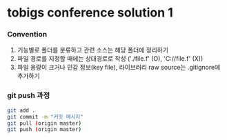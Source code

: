 # tobigs conference solution 1

### Convention
1. 기능별로 폴더를 분류하고 관련 소스는 해당 폴더에 정리하기
2. 파일 경로를 지정할 때에는 상대경로로 작성 ('./file.f' (O), 'C://file.f' (X))
3. 파일 용량이 크거나 민감 정보(key file), 라이브러리 raw source는 .gitignore에 추가하기

### git push 과정
``` bash
git add .
git commit -m "커밋 메시지"
git pull (origin master)
git push (origin master)
```
